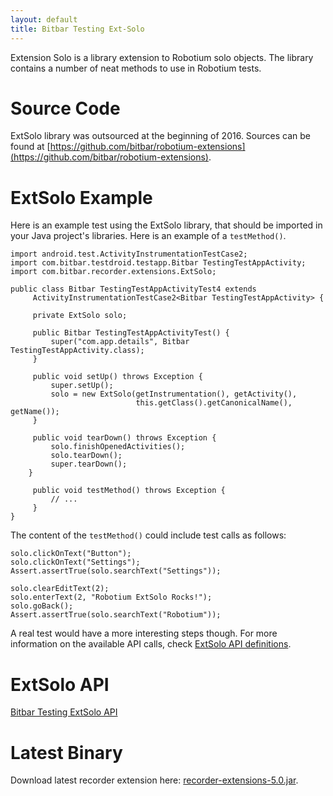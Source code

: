 ```yaml
---
layout: default
title: Bitbar Testing Ext-Solo
---
```


Extension Solo is a library extension to Robotium solo objects. The
library contains a number of neat methods to use in Robotium tests.

# Source Code

ExtSolo library was outsourced at the beginning of 2016. Sources can
be found at [https://github.com/bitbar/robotium-extensions](https://github.com/bitbar/robotium-extensions).

# ExtSolo Example

Here is an example test using the ExtSolo library, that should be
imported in your Java project's libraries. Here is an example of a
`testMethod()`.

    import android.test.ActivityInstrumentationTestCase2;
    import com.bitbar.testdroid.testapp.Bitbar TestingTestAppActivity;
    import com.bitbar.recorder.extensions.ExtSolo;

    public class Bitbar TestingTestAppActivityTest4 extends
         ActivityInstrumentationTestCase2<Bitbar TestingTestAppActivity> {
    
         private ExtSolo solo;
     
         public Bitbar TestingTestAppActivityTest() {
             super("com.app.details", Bitbar TestingTestAppActivity.class);
         }
     
         public void setUp() throws Exception {
             super.setUp();
             solo = new ExtSolo(getInstrumentation(), getActivity(), 
                                this.getClass().getCanonicalName(), getName());
         } 
         
         public void tearDown() throws Exception {
             solo.finishOpenedActivities();
             solo.tearDown();
             super.tearDown();
        }
     
         public void testMethod() throws Exception {
             // ...
         }
    }

The content of the `testMethod()` could include test calls as follows:

    solo.clickOnText("Button");
    solo.clickOnText("Settings");
    Assert.assertTrue(solo.searchText("Settings"));
    
    solo.clearEditText(2);
    solo.enterText(2, "Robotium ExtSolo Rocks!");
    solo.goBack();
    Assert.assertTrue(solo.searchText("Robotium"));

A real test would have a more interesting steps though. For more
information on the available API calls, check [ExtSolo API
definitions](api/).

# ExtSolo API

[Bitbar Testing ExtSolo API](api/)

# Latest Binary

Download latest recorder extension here:
[recorder-extensions-5.0.jar]({{site.github.url}}/assets/testdroid-cloud-integration/extsolo/recorder-extensions-5.0.jar).

